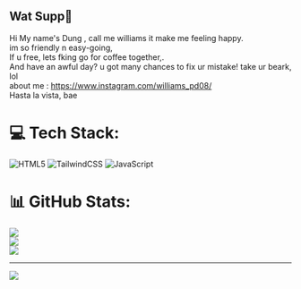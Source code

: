## Wat Supp👋

Hi My name's Dung , call me williams it make me feeling happy.</br>
im so friendly n easy-going,</br>
If u free, lets fking go for coffee together,.</br>
And have an awful day? u got many chances to fix ur mistake! take ur beark, lol</br>
about me : https://www.instagram.com/williams_pd08/</br> 
Hasta la vista, bae



# 💻 Tech Stack:
![HTML5](https://img.shields.io/badge/html5-%23E34F26.svg?style=for-the-badge&logo=html5&logoColor=white) ![TailwindCSS](https://img.shields.io/badge/tailwindcss-%2338B2AC.svg?style=for-the-badge&logo=tailwind-css&logoColor=white) ![JavaScript](https://img.shields.io/badge/javascript-%23323330.svg?style=for-the-badge&logo=javascript&logoColor=%23F7DF1E)
# 📊 GitHub Stats:
![](https://github-readme-stats.vercel.app/api?username=DungPhamPD&theme=merko&hide_border=false&include_all_commits=false&count_private=false)<br/>
![](https://nirzak-streak-stats.vercel.app/?user=DungPhamPD&theme=merko&hide_border=false)<br/>
![](https://github-readme-stats.vercel.app/api/top-langs/?username=DungPhamPD&theme=merko&hide_border=false&include_all_commits=false&count_private=false&layout=compact)

---
[![](https://visitcount.itsvg.in/api?id=DungPhamPD&icon=0&color=0)](https://visitcount.itsvg.in)

<!-- Proudly created with GPRM ( https://gprm.itsvg.in ) -->

